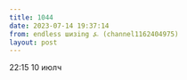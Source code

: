 ```yaml
---
title: 1044
date: 2023-07-14 19:37:14
from: endless шизing ⍼ (channel1162404975)
layout: post
---
```


22:15 10 июлч
